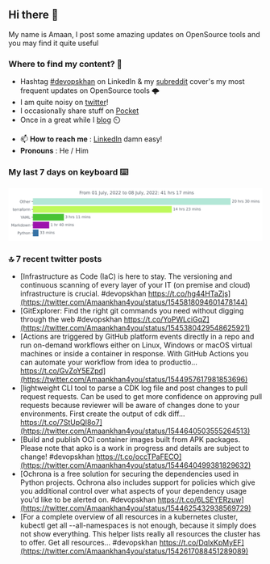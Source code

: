 <!--- [![Hits](https://hits.seeyoufarm.com/api/count/incr/badge.svg?url=https%3A%2F%2Fgithub.com%2Fakhan4u%2Fhit-counter&count_bg=%2379C83D&title_bg=%23555555&icon=&icon_color=%23E7E7E7&title=visits&edge_flat=false)](https://hits.seeyoufarm.com) --->

## Hi there 👋

My name is Amaan, I post some amazing updates on OpenSource tools and you may find it quite useful

### Where to find my content? 🤔

* Hashtag [#devopskhan](https://www.linkedin.com/feed/hashtag/devopskhan/) on LinkedIn & my [subreddit](https://www.reddit.com/r/devopskhan/) cover's my most frequent updates on OpenSource tools 🌩️
* I am quite noisy on [twitter](https://twitter.com/Amaankhan4you)!
* I occasionally share stuff on [Pocket](https://getpocket.com/@ej6g8d1dp2829A16a9Tf5d4T6bAMp3d8791rejDe86yem3bm4e14ex4fT4dluk29)
* Once in a great while I [blog](https://linuxparrot.com/) ⏲️


- 📫 **How to reach me** : [LinkedIn](https://www.linkedin.com/in/amaan-khan-linux-ninja) damn easy!
- **Pronouns** : He / Him

### My last 7 days on keyboard ⌨️

<img src="https://github.com/akhan4u/akhan4u/blob/main/images/stat.svg" alt="Amaan's Wakatime Activity!"/>

### 🔝 7 recent twitter posts
<!-- DEVDOJO:START -->
- [Infrastructure as Code &lpar;IaC&rpar; is here to stay. The versioning and continuous scanning of every layer of your IT &lpar;on premise and cloud&rpar; infrastructure is crucial. #devopskhan https://t.co/hg44HTaZjs](https://twitter.com/Amaankhan4you/status/1545818094601478144)
- [GitExplorer: Find the right git commands you need without digging through the web #devopskhan https://t.co/YoPWLciGqZ](https://twitter.com/Amaankhan4you/status/1545380429548625921)
- [Actions are triggered by GitHub platform events directly in a repo and run on-demand workflows either on Linux, Windows or macOS virtual machines or inside a container in response. With GitHub Actions you can automate your workflow from idea to productio… https://t.co/GvZoY5EZpd](https://twitter.com/Amaankhan4you/status/1544957617981853696)
- [lightweight CLI tool to parse a CDK log file and post changes to pull request requests. Can be used to get more confidence on approving pull requests because reviewer will be aware of changes done to your environments. First create the output of cdk diff… https://t.co/7StUpQl8o7](https://twitter.com/Amaankhan4you/status/1544640503555264513)
- [Build and publish OCI container images built from APK packages. Please note that apko is a work in progress and details are subject to change! #devopskhan https://t.co/occTPaFECO](https://twitter.com/Amaankhan4you/status/1544640499381829632)
- [Ochrona is a free solution for securing the dependencies used in Python projects. Ochrona also includes support for policies which give you additional control over what aspects of your dependency usage you&#39;d like to be alerted on. #devopskhan https://t.co/6LSEYERzuw](https://twitter.com/Amaankhan4you/status/1544625432938569729)
- [For a complete overview of all resources in a kubernetes cluster, kubectl get all --all-namespaces is not enough, because it simply does not show everything. This helper lists really all resources the cluster has to offer. Get all resources... #devopskhan https://t.co/DqlxKpMyEF](https://twitter.com/Amaankhan4you/status/1542617088451289089)
<!-- DEVDOJO:END -->

<!-- ![Amaan's GitHub stats](https://github-readme-stats.vercel.app/api?username=akhan4u&count_private=true&show_icons=true&hide=contribs) -->
